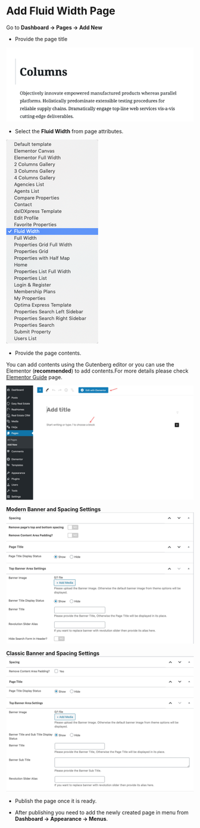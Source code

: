 # Add Fluid Width Page

Go to **Dashboard → Pages → Add New**

- Provide the page title

![Add Fluid Width Page](images/create-pages/add-full-width-page.png)

- Select the **Fluid Width** from page attributes.

![Fluid Width Template](images/create-pages/fluid-width-template.png)

- Provide the page contents.

You can add contents using the Gutenberg editor or you can use the Elementor (**recommended**) to add contents.For more details please check [Elementor Guide](intro-and-installation-elementor.md) page.

![Fluid Width Content](images/create-pages/full-width-content.jpg)

**Modern Banner and Spacing Settings**
![Banner And Spacing](images/news-page/banner-spacing.jpg)

**Classic Banner and Spacing Settings**
![Banner And Spacing](images/news-page/banner-spacing-classic.jpg)

- Publish the page once it is ready.

- After publishing you need to add the newly created page in menu from **Dashboard → Appearance → Menus**.